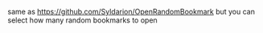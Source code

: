 same as https://github.com/Syldarion/OpenRandomBookmark but you can select how many random bookmarks to open
